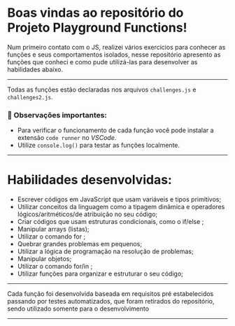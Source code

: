 # Boas vindas ao repositório do Projeto Playground Functions!

Num primeiro contato com o JS, realizei vários exercícios para conhecer as funções e seus comportamentos isolados,
nesse repositório apresento as funções que conheci e como pude utilizá-las para desenvolver as habilidades abaixo.

---

Todas as funções estão declaradas nos arquivos `challenges.js` e `challenges2.js`.
### 👀 Observações importantes:

* Para verificar o funcionamento de cada função você pode instalar a extensão `code runner` no _VSCode_.
* Utilize `console.log()` para testar as funções localmente.

---

# Habilidades desenvolvidas:

- Escrever códigos em JavaScript que usam variáveis e tipos primitivos;
- Utilizar conceitos da linguagem como a tipagem dinâmica e operadores lógicos/aritméticos/de atribuição no seu código;
- Criar códigos que usam estruturas condicionais, como o if/else ;
- Manipular arrays (listas);
- Utilizar o comando for ;
- Quebrar grandes problemas em pequenos;
- Utilizar a lógica de programação na resolução de problemas;
- Manipular objetos;
- Utilizar o comando for/in ;
- Utilizar funções para organizar e estruturar o seu código;

---

Cada função foi desenvolvida baseada em requisitos pré estabelecidos passando por testes automatizados,
que foram retirados do repositório, sendo utilizado somente para o desenvolvimento

---

